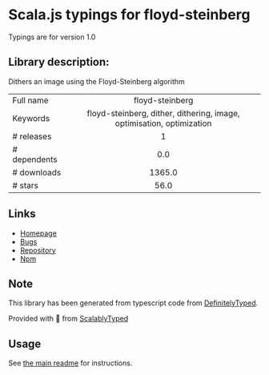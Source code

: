 
# Scala.js typings for floyd-steinberg

Typings are for version 1.0

## Library description:
Dithers an image using the Floyd-Steinberg algorithm

|                    |                 |
| ------------------ | :-------------: |
| Full name          | floyd-steinberg |
| Keywords           | floyd-steinberg, dither, dithering, image, optimisation, optimization |
| # releases         | 1 |
| # dependents       | 0.0 |
| # downloads        | 1365.0 |
| # stars            | 56.0 |

## Links
- [Homepage](https://github.com/noopkat/floyd-steinberg)
- [Bugs](https://github.com/noopkat/floyd-steinberg/issues)
- [Repository](https://github.com/noopkat/floyd-steinberg)
- [Npm](https://www.npmjs.com/package/floyd-steinberg)
    


## Note
This library has been generated from typescript code from [DefinitelyTyped](https://definitelytyped.org).

Provided with :purple_heart: from [ScalablyTyped](https://github.com/oyvindberg/ScalablyTyped)

## Usage
See [the main readme](../../readme.md) for instructions.


